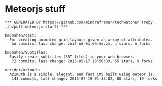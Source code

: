 # Meteorjs stuff

<!-- PROJECTS_LIST_START -->
    *** GENERATED BY https://github.com/mindreframer/techwatcher (ruby _sh/pull meteorjs-stuff) *** 

    bmcmahen/cast:
      For creating animated grid layouts given an array of attributes.
       30 commits, last change: 2013-05-03 09:54:23, 4 stars, 0 forks

    bmcmahen/Subtitles:
      Easily create subtitles (SRT files) in your web browser.
       72 commits, last change: 2013-05-17 13:50:33, 55 stars, 9 forks

    mcrider/azimuth:
      Azimuth is a simple, elegant, and fast CMS built using meteor.js.
       141 commits, last change: 2013-07-19 01:33:02, 80 stars, 19 forks
<!-- PROJECTS_LIST_END -->

